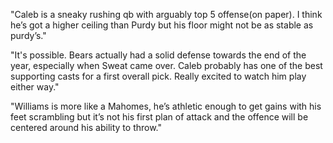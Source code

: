 "Caleb is a sneaky rushing qb with arguably top 5 offense(on paper). I think he’s got a higher ceiling than Purdy but his floor might not be as stable as purdy’s."

"It's possible. Bears actually had a solid defense towards the end of the year, especially when Sweat came over. Caleb probably has one of the best supporting casts for a first overall pick. Really excited to watch him play either way."

"Williams is more like a Mahomes, he’s athletic enough to get gains with his feet scrambling but it’s not his first plan of attack and the offence will be centered around his ability to throw."
